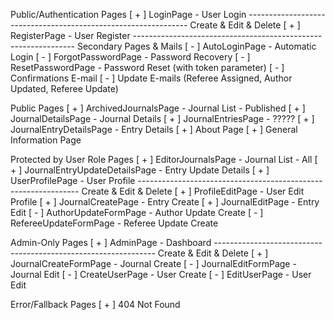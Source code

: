 Public/Authentication Pages
[ + ] LoginPage - User Login
--------------------------------------------------------------- Create & Edit & Delete
[ + ] RegisterPage - User Register
--------------------------------------------------------------- Secondary Pages & Mails
[ - ] AutoLoginPage - Automatic Login
[ - ] ForgotPasswordPage - Password Recovery
[ - ] ResetPasswordPage - Password Reset (with token parameter)
[ - ] Confirmations E-mail
[ - ] Update E-mails (Referee Assigned, Author Updated, Referee Update)

Public Pages
[ + ] ArchivedJournalsPage - Journal List - Published
[ + ] JournalDetailsPage - Journal Details
[ + ] JournalEntriesPage - ?????
[ + ] JournalEntryDetailsPage - Entry Details
[ + ] About Page
[ + ] General Information Page

Protected by User Role Pages
[ + ] EditorJournalsPage - Journal List - All
[ + ] JournalEntryUpdateDetailsPage - Entry Update Details
[ + ] UserProfilePage - User Profile
--------------------------------------------------------------- Create & Edit & Delete
[ + ] ProfileEditPage - User Edit Profile
[ + ] JournalCreatePage - Entry Create
[ + ] JournalEditPage - Entry Edit
[ - ] AuthorUpdateFormPage - Author Update Create
[ - ] RefereeUpdateFormPage - Referee Update Create

Admin-Only Pages
[ + ] AdminPage - Dashboard
--------------------------------------------------------------- Create & Edit & Delete
[ + ] JournalCreateFormPage - Journal Create
[ - ] JournalEditFormPage - Journal Edit
[ - ] CreateUserPage - User Create
[ - ] EditUserPage - User Edit

Error/Fallback Pages
[ + ] 404 Not Found
